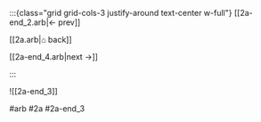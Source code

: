 :::{class="grid grid-cols-3 justify-around text-center w-full"}
[[2a-end_2.arb|← prev]]

[[2a.arb|⌂ back]]

[[2a-end_4.arb|next →]]

:::

![[2a-end_3]]

#arb #2a #2a-end_3